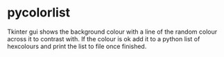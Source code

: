 pycolorlist
===========
Tkinter gui shows the background colour with a line of the random colour across it to contrast with. If the colour is ok add it to a python list of hexcolours and print the list to file once finished.
